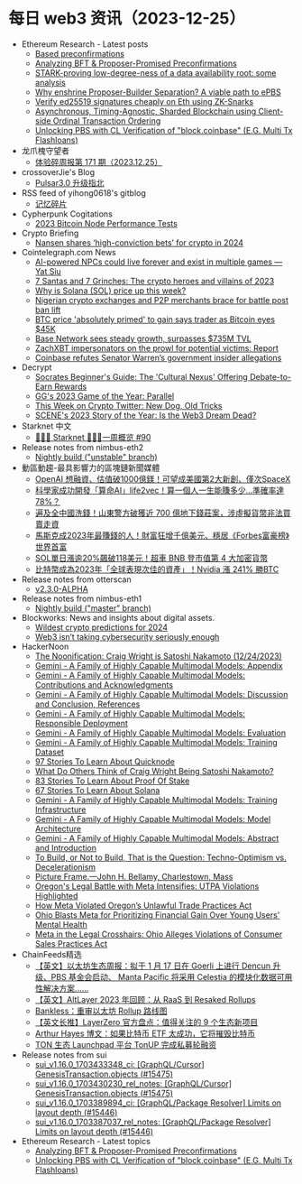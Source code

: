 # 每日 web3 资讯（2023-12-25）

- Ethereum Research - Latest posts
  - [Based preconfirmations](https://ethresear.ch/t/based-preconfirmations/17353#post_10)
  - [Analyzing BFT & Proposer-Promised Preconfirmations](https://ethresear.ch/t/analyzing-bft-proposer-promised-preconfirmations/17963#post_1)
  - [STARK-proving low-degree-ness of a data availability root: some analysis](https://ethresear.ch/t/stark-proving-low-degree-ness-of-a-data-availability-root-some-analysis/6214?page=2#post_23)
  - [Why enshrine Proposer-Builder Separation? A viable path to ePBS](https://ethresear.ch/t/why-enshrine-proposer-builder-separation-a-viable-path-to-epbs/15710?page=2#post_30)
  - [Verify ed25519 signatures cheaply on Eth using ZK-Snarks](https://ethresear.ch/t/verify-ed25519-signatures-cheaply-on-eth-using-zk-snarks/13139#post_13)
  - [Asynchronous, Timing-Agnostic, Sharded Blockchain using Client-side Ordinal Transaction Ordering](https://ethresear.ch/t/asynchronous-timing-agnostic-sharded-blockchain-using-client-side-ordinal-transaction-ordering/17481?page=2#post_24)
  - [Unlocking PBS with CL Verification of "block.coinbase" (E.G. Multi Tx Flashloans)](https://ethresear.ch/t/unlocking-pbs-with-cl-verification-of-block-coinbase-e-g-multi-tx-flashloans/17955#post_1)
- 龙爪槐守望者
  - [体验碎周报第 171 期（2023.12.25）](https://www.ftium4.com/ux-weekly-171.html)
- crossoverJie's Blog
  - [Pulsar3.0 升级指北](http://crossoverjie.top/2023/12/24/ob/Pulsar3.0-upgrade/)
- RSS feed of yihong0618's gitblog
  - [记忆碎片](https://github.com/yihong0618/gitblog/issues/280)
- Cypherpunk Cogitations
  - [2023 Bitcoin Node Performance Tests](https://blog.lopp.net/2023-bitcoin-node-performance-tests/)
- Crypto Briefing
  - [Nansen shares ‘high-conviction bets’ for crypto in 2024](https://cryptobriefing.com/nansen-shares-high-conviction-bets-crypto-2024/?utm_source=feed&utm_medium=rss)
- Cointelegraph.com News
  - [AI-powered NPCs could live forever and exist in multiple games — Yat Siu](https://cointelegraph.com/news/ai-talking-npcs-are-coming-to-a-game-near-you)
  - [7 Santas and 7 Grinches: The crypto heroes and villains of 2023](https://cointelegraph.com/news/7-santas-grinches-crypto-heroes-villains-2023)
  - [Why is Solana (SOL) price up this week?](https://cointelegraph.com/news/why-is-solana-price-up-this-week)
  - [Nigerian crypto exchanges and P2P merchants brace for battle post ban lift](https://cointelegraph.com/news/nigerian-crypto-exchanges-and-p2p-merchants-brace-for-battle-post-ban-lift)
  - [BTC price &#039;absolutely primed&#039; to gain says trader as Bitcoin eyes $45K](https://cointelegraph.com/news/btc-price-primed-to-gain-says-trader-bitcoin-eyes-45k)
  - [Base Network sees steady growth, surpasses $735M TVL](https://cointelegraph.com/news/base-network-sees-steady-growth-surpasses-735m-tvl)
  - [ZachXBT impersonators on the prowl for potential victims: Report](https://cointelegraph.com/news/zach-xbt-impersonators-potential-victims)
  - [Coinbase refutes Senator Warren’s government insider allegations](https://cointelegraph.com/news/coinbase-senator-warren-allegations)
- Decrypt
  - [Socrates Beginner's Guide: The 'Cultural Nexus' Offering Debate-to-Earn Rewards](https://decrypt.co/210604/socrates-beginners-guide-the-cultural-nexus-offering-debate-to-earn-rewards)
  - [GG's 2023 Game of the Year: Parallel](https://decrypt.co/210693/gg-2023-game-of-the-year-parallel)
  - [This Week on Crypto Twitter: New Dog, Old Tricks](https://decrypt.co/210840/this-week-on-crypto-twitter-new-dog-old-tricks)
  - [SCENE's 2023 Story of the Year: Is the Web3 Dream Dead?](https://decrypt.co/210660/scenes-story-year-2023-web3-dream-dead)
- Starknet 中文
  - [👩🏽‍🚀 Starknet 👨🏽‍🚀一周概览 #90](https://starknetzh.substack.com/p/starknet-90-afd)
- Release notes from nimbus-eth2
  - [Nightly build ("unstable" branch)](https://github.com/status-im/nimbus-eth2/releases/tag/nightly)
- 動區動趨-最具影響力的區塊鏈新聞媒體
  - [OpenAI 想融資、估值破1000億鎂！可望成美國第2大新創、僅次SpaceX](https://www.blocktempo.com/openai-reportedly-in-talks-to-raise-new-funding/)
  - [科學家成功開發「算命AI」life2vec！算一個人一生能賺多少…準確率達78%？](https://www.blocktempo.com/ai-can-tell-you-when-you-will-die/)
  - [遍及全中國洗錢！山東警方破獲近 700 億地下錢莊案，涉虛擬貨幣非法買賣走資](https://www.blocktempo.com/china-underground-banks-case/)
  - [馬斯克成2023年最賺錢的人！財富狂增千億美元、穩居《Forbes富豪榜》世界首富](https://www.blocktempo.com/the-biggest-billionaire-winners-of-2023/)
  - [SOL單日漲逾20%飆破118美元！超車 BNB 登市值第 4 大加密貨幣](https://www.blocktempo.com/sol-returns-to-100/)
  - [比特幣成為2023年「全球表現次佳的資產」！Nvidia 漲 241% 勝BTC](https://www.blocktempo.com/bitcoin-is-the-top-performing-assets-in-2023/)
- Release notes from otterscan
  - [v2.3.0-ALPHA](https://github.com/otterscan/otterscan/releases/tag/v2.3.0)
- Release notes from nimbus-eth1
  - [Nightly build ("master" branch)](https://github.com/status-im/nimbus-eth1/releases/tag/nightly)
- Blockworks: News and insights about digital assets.
  - [Wildest crypto predictions for 2024](https://blockworks.co/news/wildest-crypto-predictions-2024)
  - [Web3 isn’t taking cybersecurity seriously enough](https://blockworks.co/news/web3-cybersecurity-hacks-problems)
- HackerNoon
  - [The Noonification: Craig Wright is Satoshi Nakamoto (12/24/2023)](https://hackernoon.com/12-24-2023-noonification?source=rss)
  - [Gemini - A Family of Highly Capable Multimodal Models: Appendix](https://hackernoon.com/gemini-a-family-of-highly-capable-multimodal-models-appendix?source=rss)
  - [Gemini -  A Family of Highly Capable Multimodal Models: Contributions and Acknowledgments](https://hackernoon.com/gemini-a-family-of-highly-capable-multimodal-models-contributions-and-acknowledgments?source=rss)
  - [Gemini - A Family of Highly Capable Multimodal Models: Discussion and Conclusion, References](https://hackernoon.com/gemini-a-family-of-highly-capable-multimodal-models-discussion-and-conclusion-references?source=rss)
  - [Gemini - A Family of Highly Capable Multimodal Models: Responsible Deployment](https://hackernoon.com/gemini-a-family-of-highly-capable-multimodal-models-responsible-deployment?source=rss)
  - [Gemini - A Family of Highly Capable
Multimodal Models: Evaluation](https://hackernoon.com/gemini-a-family-of-highly-capable-multimodal-models-evaluation?source=rss)
  - [Gemini - A Family of Highly Capable Multimodal Models: Training Dataset](https://hackernoon.com/gemini-a-family-of-highly-capable-multimodal-models-training-dataset?source=rss)
  - [97 Stories To Learn About Quicknode](https://hackernoon.com/97-stories-to-learn-about-quicknode?source=rss)
  - [What Do Others Think of Craig Wright Being Satoshi Nakamoto?](https://hackernoon.com/what-do-others-think-of-craig-wright-being-satoshi-nakamoto?source=rss)
  - [83 Stories To Learn About Proof Of Stake](https://hackernoon.com/83-stories-to-learn-about-proof-of-stake?source=rss)
  - [67 Stories To Learn About Solana](https://hackernoon.com/67-stories-to-learn-about-solana?source=rss)
  - [Gemini - A Family of Highly Capable Multimodal Models: Training Infrastructure](https://hackernoon.com/gemini-a-family-of-highly-capable-multimodal-models-training-infrastructure?source=rss)
  - [Gemini - A Family of Highly Capable
Multimodal Models: Model Architecture](https://hackernoon.com/gemini-a-family-of-highly-capable-multimodal-models-model-architecture?source=rss)
  - [Gemini - A Family of Highly Capable Multimodal Models: Abstract and Introduction](https://hackernoon.com/gemini-a-family-of-highly-capable-multimodal-models-abstract-and-introduction?source=rss)
  - [To Build, or Not to Build, That is the Question: Techno-Optimism vs. Decelerationism](https://hackernoon.com/to-build-or-not-to-build-that-is-the-question-techno-optimism-vs-decelerationism?source=rss)
  - [Picture Frame.—John H. Bellamy, Charlestown, Mass](https://hackernoon.com/picture-framejohn-h-bellamy-charlestown-mass?source=rss)
  - [Oregon's Legal Battle with Meta Intensifies: UTPA Violations Highlighted](https://hackernoon.com/oregons-legal-battle-with-meta-intensifies-utpa-violations-highlighted?source=rss)
  - [How Meta Violated Oregon’s Unlawful Trade Practices Act](https://hackernoon.com/how-meta-violated-oregons-unlawful-trade-practices-act?source=rss)
  - [Ohio Blasts Meta for Prioritizing Financial Gain Over Young Users' Mental Health](https://hackernoon.com/ohio-blasts-meta-for-prioritizing-financial-gain-over-young-users-mental-health?source=rss)
  - [Meta in the Legal Crosshairs: Ohio Alleges Violations of Consumer Sales Practices Act](https://hackernoon.com/meta-in-the-legal-crosshairs-ohio-alleges-violations-of-consumer-sales-practices-act?source=rss)
- ChainFeeds精选
  - [【英文】以太坊生态周报：拟于 1 月 17 日在 Goerli 上进行 Dencun 升级、PBS 基金会启动、 Manta Pacific 将采用 Celestia 的模块化数据可用性解决方案......](https://weekinethereumnews.com/week-in-ethereum-news-december-23-2023/)
  - [【英文】AltLayer 2023 年回顾：从 RaaS 到 Resaked Rollups](https://blog.altlayer.io/altlayers-2023-in-review-24fc91f2ca5f)
  - [Bankless：重审以太坊 Rollup 路线图](https://www.theblockbeats.info/news/49115)
  - [【英文长推】LayerZero 官方盘点：值得关注的 9 个生态新项目](https://twitter.com/LayerZero_Labs/status/1738398901840069082)
  - [Arthur Hayes 博文：如果比特币 ETF 太成功，它将摧毁比特币](https://mp.weixin.qq.com/s/5lunR0-ilECLvLlBofoQXA)
  - [TON 生态 Launchpad 平台 TonUP 完成私募轮融资](https://twitter.com/TonUP_io/status/1738466685622100226)
- Release notes from sui
  - [sui_v1.16.0_1703433348_ci: [GraphQL/Cursor] GenesisTransaction.objects (#15475)](https://github.com/MystenLabs/sui/releases/tag/sui_v1.16.0_1703433348_ci)
  - [sui_v1.16.0_1703430230_rel_notes: [GraphQL/Cursor] GenesisTransaction.objects (#15475)](https://github.com/MystenLabs/sui/releases/tag/sui_v1.16.0_1703430230_rel_notes)
  - [sui_v1.16.0_1703389894_ci: [GraphQL/Package Resolver] Limits on layout depth (#15446)](https://github.com/MystenLabs/sui/releases/tag/sui_v1.16.0_1703389894_ci)
  - [sui_v1.16.0_1703387037_rel_notes: [GraphQL/Package Resolver] Limits on layout depth (#15446)](https://github.com/MystenLabs/sui/releases/tag/sui_v1.16.0_1703387037_rel_notes)
- Ethereum Research - Latest topics
  - [Analyzing BFT & Proposer-Promised Preconfirmations](https://ethresear.ch/t/analyzing-bft-proposer-promised-preconfirmations/17963)
  - [Unlocking PBS with CL Verification of "block.coinbase" (E.G. Multi Tx Flashloans)](https://ethresear.ch/t/unlocking-pbs-with-cl-verification-of-block-coinbase-e-g-multi-tx-flashloans/17955)
